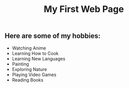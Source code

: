 </head>
<body>

<header>
    <h1>My First Web Page</h1>
</header>

<main>
    <h2>Here are some of my hobbies:</h2>
    <ul>
        <li>Watching Anime</li>
        <li>Learning How to Cook</li>
        <li>Learning New Languages</li>
        <li>Painting</li>
        <li>Exploring Nature</li>
        <li>Playing Video Games</li>
        <li>Reading Books</li>
    </ul>
</main>
